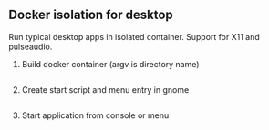 ## Docker isolation for desktop
Run typical desktop apps in isolated container. Support for X11 and pulseaudio.
1. Build docker container (argv is directory name)
```./build docker-firefox
```
2. Create start script and menu entry in gnome
```./deploy docker-firefox
```
3. Start application from console or menu
```docker-firefox
```
